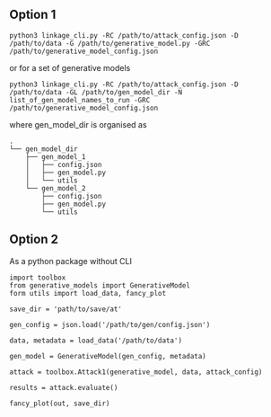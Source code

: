 ## Option 1

```
python3 linkage_cli.py -RC /path/to/attack_config.json -D /path/to/data -G /path/to/generative_model.py -GRC /path/to/generative_model_config.json
```

or for a set of generative models

```
python3 linkage_cli.py -RC /path/to/attack_config.json -D /path/to/data -GL /path/to/gen_model_dir -N list_of_gen_model_names_to_run -GRC /path/to/generative_model_config.json
```
where gen_model_dir is organised as
```
.
└── gen_model_dir
    ├── gen_model_1
    │	├── config.json
    │	├── gen_model.py
    │	└── utils
    └── gen_model_2
        ├── config.json
        ├── gen_model.py
        └── utils
```

## Option 2

As a python package without CLI

```
import toolbox
from generative_models import GenerativeModel
form utils import load_data, fancy_plot

save_dir = 'path/to/save/at'

gen_config = json.load('/path/to/gen/config.json')

data, metadata = load_data('/path/to/data')

gen_model = GenerativeModel(gen_config, metadata)

attack = toolbox.Attack1(generative_model, data, attack_config)

results = attack.evaluate()

fancy_plot(out, save_dir)
```